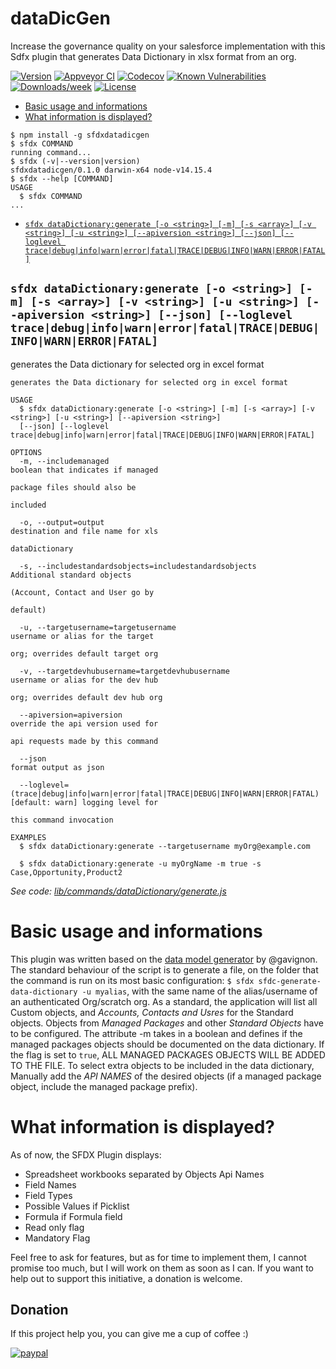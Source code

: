 dataDicGen
==========

Increase the governance quality on your salesforce implementation with this Sdfx plugin that generates Data Dictionary in xlsx format from an org.


[![Version](https://img.shields.io/npm/v/dataDicGen.svg)](https://npmjs.org/package/dataDicGen)
[![Appveyor CI](https://ci.appveyor.com/api/projects/status/github/marsson/dataDicGen?branch=master&svg=true)](https://ci.appveyor.com/project/heroku/dataDicGen/branch/master)
[![Codecov](https://codecov.io/gh/marsson/dataDicGen/branch/master/graph/badge.svg)](https://codecov.io/gh/marsson/dataDicGen)
[![Known Vulnerabilities](https://snyk.io/test/github/marsson/dataDicGen/badge.svg)](https://snyk.io/test/github/marsson/dataDicGen)
[![Downloads/week](https://img.shields.io/npm/dw/dataDicGen.svg)](https://npmjs.org/package/dataDicGen)
[![License](https://img.shields.io/npm/l/dataDicGen.svg)](https://github.com/marsson/dataDicGen/blob/master/package.json)

<!-- toc -->
* [Basic usage and informations](#basic-usage-and-informations)
* [What information is displayed?](#what-information-is-displayed)
<!-- tocstop -->
<!-- install -->
<!-- usage -->
```sh-session
$ npm install -g sfdxdatadicgen
$ sfdx COMMAND
running command...
$ sfdx (-v|--version|version)
sfdxdatadicgen/0.1.0 darwin-x64 node-v14.15.4
$ sfdx --help [COMMAND]
USAGE
  $ sfdx COMMAND
...
```
<!-- usagestop -->
<!-- commands -->
* [`sfdx dataDictionary:generate [-o <string>] [-m] [-s <array>] [-v <string>] [-u <string>] [--apiversion <string>] [--json] [--loglevel trace|debug|info|warn|error|fatal|TRACE|DEBUG|INFO|WARN|ERROR|FATAL]`](#sfdx-datadictionarygenerate--o-string--m--s-array--v-string--u-string---apiversion-string---json---loglevel-tracedebuginfowarnerrorfataltracedebuginfowarnerrorfatal)

## `sfdx dataDictionary:generate [-o <string>] [-m] [-s <array>] [-v <string>] [-u <string>] [--apiversion <string>] [--json] [--loglevel trace|debug|info|warn|error|fatal|TRACE|DEBUG|INFO|WARN|ERROR|FATAL]`

generates the Data dictionary for selected org in excel format

```
generates the Data dictionary for selected org in excel format

USAGE
  $ sfdx dataDictionary:generate [-o <string>] [-m] [-s <array>] [-v <string>] [-u <string>] [--apiversion <string>] 
  [--json] [--loglevel trace|debug|info|warn|error|fatal|TRACE|DEBUG|INFO|WARN|ERROR|FATAL]

OPTIONS
  -m, --includemanaged                                                              boolean that indicates if managed
                                                                                    package files should also be
                                                                                    included

  -o, --output=output                                                               destination and file name for xls
                                                                                    dataDictionary

  -s, --includestandardsobjects=includestandardsobjects                             Additional standard objects
                                                                                    (Account, Contact and User go by
                                                                                    default)

  -u, --targetusername=targetusername                                               username or alias for the target
                                                                                    org; overrides default target org

  -v, --targetdevhubusername=targetdevhubusername                                   username or alias for the dev hub
                                                                                    org; overrides default dev hub org

  --apiversion=apiversion                                                           override the api version used for
                                                                                    api requests made by this command

  --json                                                                            format output as json

  --loglevel=(trace|debug|info|warn|error|fatal|TRACE|DEBUG|INFO|WARN|ERROR|FATAL)  [default: warn] logging level for
                                                                                    this command invocation

EXAMPLES
  $ sfdx dataDictionary:generate --targetusername myOrg@example.com
  
  $ sfdx dataDictionary:generate -u myOrgName -m true -s Case,Opportunity,Product2
```

_See code: [lib/commands/dataDictionary/generate.js](https://github.com/marsson/dataDicGen/blob/v0.1.0/lib/commands/dataDictionary/generate.js)_
<!-- commandsstop -->
<!-- documentation -->
# Basic usage and informations
This plugin was written based on the [data model generator](sfdc-generate-data-dictionary)
 by @gavignon. 
The standard behaviour of the script is to generate a file, 
on the folder that the command is run on its most basic configuration: `$ sfdx sfdc-generate-data-dictionary -u myalias`, with the same name
of the alias/username of an authenticated Org/scratch org.
As a standard, the application will list all Custom objects, and *Accounts, Contacts and Usres* for the Standard objects.
Objects from *Managed Packages*  and other *Standard Objects* have to be configured.
The attribute -m takes in a boolean and defines if the managed packages objects should be documented on the data dictionary. If the flag is set to `true`, ALL MANAGED PACKAGES OBJECTS WILL BE ADDED TO THE FILE. To
select extra objects to be included in the data dictionary, Manually add the *API NAMES* of the desired objects (if a managed package object, include the managed package prefix).
# What information is displayed?

As of now, the SFDX Plugin displays:
- Spreadsheet workbooks separated by Objects Api Names
- Field Names
- Field Types
- Possible Values if Picklist
- Formula if Formula field
- Read only flag
- Mandatory Flag

Feel free to ask for features, but as for time to implement them, I cannot promise too much, but I will work on them as soon as I can. If you want to help out to support this initiative, a donation is welcome.
## Donation
If this project help you, you can give me a cup of coffee :)

[![paypal](https://www.paypalobjects.com/en_US/i/btn/btn_donateCC_LG.gif)](https://www.paypal.com/donate?business=J53BMV8HFVHUG&no_recurring=0&currency_code=AUD)
